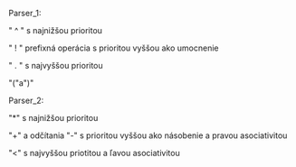 Parser_1: 

" ^ " s najnižšou prioritou 

" ! " prefixná operácia s prioritou vyššou ako umocnenie 

" . " s najvyššou prioritou 

"("a")"

Parser_2:

"*" s najnižšou prioritou

"+" a odčítania "-" s prioritou vyššou ako násobenie a pravou asociativitou

"<" s najvyššou priotitou a ľavou asociativitou
